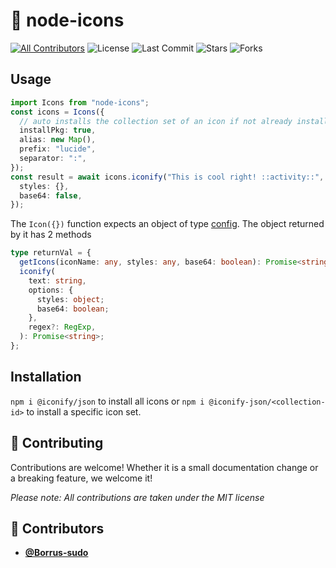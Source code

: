 <!-- DO NOT REMOVE - contributor_list:data:start:["Borrus-sudo"]:end -->

# 🍱 node-icons

[![All Contributors](https://img.shields.io/github/contributors/Borrus-sudo/node-icons?color=orange)](#contributors-)
![License](https://img.shields.io/github/license/Borrus-sudo/node-icons?label=License)
![Last Commit](https://img.shields.io/github/last-commit/Borrus-sudo/node-icons?label=Last%20Commit)
![Stars](https://img.shields.io/github/stars/Borrus-sudo/node-icons)
![Forks](https://img.shields.io/github/forks/Borrus-sudo/node-icons)

## Usage

```ts
import Icons from "node-icons";
const icons = Icons({
  // auto installs the collection set of an icon if not already installed
  installPkg: true,
  alias: new Map(),
  prefix: "lucide",
  separator: ":",
});
const result = await icons.iconify("This is cool right! ::activity::", {
  styles: {},
  base64: false,
});
```

The `Icon({})` function expects an object of type [config](./lib/types.ts).
The object returned by it has 2 methods

```ts
type returnVal = {
  getIcons(iconName: any, styles: any, base64: boolean): Promise<string>;
  iconify(
    text: string,
    options: {
      styles: object;
      base64: boolean;
    },
    regex?: RegExp,
  ): Promise<string>;
};
```

## Installation

`npm i @iconify/json` to install all icons or `npm i @iconify-json/<collection-id>` to install a specific icon set.

## 🎉 Contributing

Contributions are welcome! Whether it is a small documentation change or a breaking feature, we welcome it!

_Please note: All contributions are taken under the MIT license_

<!-- prettier-ignore-start -->
<!-- DO NOT REMOVE - contributor_list:start -->
## 👥 Contributors


- **[@Borrus-sudo](https://github.com/Borrus-sudo)**

<!-- DO NOT REMOVE - contributor_list:end -->
<!-- prettier-ignore-end -->
